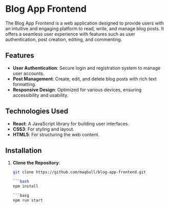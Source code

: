 # Blog App Frontend

The Blog App Frontend is a web application designed to provide users with an intuitive and engaging platform to read, write, and manage blog posts. It offers a seamless user experience with features such as user authentication, post creation, editing, and commenting.

## Features

- **User Authentication**: Secure login and registration system to manage user accounts.
- **Post Management**: Create, edit, and delete blog posts with rich text formatting.
- **Responsive Design**: Optimized for various devices, ensuring accessibility and usability.

## Technologies Used

- **React**: A JavaScript library for building user interfaces.
- **CSS3**: For styling and layout.
- **HTML5**: For structuring the web content.

## Installation

1. **Clone the Repository**:

   ```bash
   git clone https://github.com/maqbull/blog-app-frontend.git

   ```bash
   npm install

   ```basg
   npm run start
   
